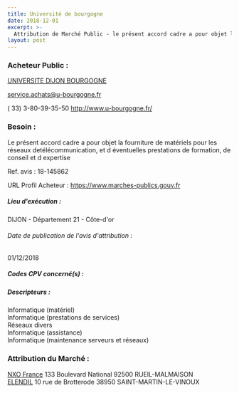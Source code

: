 ```yaml
---
title: Université de bourgogne
date: 2018-12-01
excerpt: >-
  Attribution de Marché Public - le présent accord cadre a pour objet la fourniture de matériels pour les réseaux de télécommunication, et d'éventuelles prestations de formation, de conseil et d'expertise.
layout: post
---
```


### Acheteur Public : 
<a href="/acheteur-132/siren-192112373"> UNIVERSITE DIJON BOURGOGNE</a><br/>



service.achats@u-bourgogne.fr

( 33) 3-80-39-35-50
http://www.u-bourgogne.fr/
### Besoin :

Le présent accord cadre a pour objet la fourniture de matériels pour les réseaux detélécommunication, et d éventuelles prestations de formation, de conseil et d expertise

Ref. avis : 18-145862

URL Profil Acheteur : https://www.marches-publics.gouv.fr

##### Lieu d'exécution :

DIJON - Département 21 - Côte-d'or

###### Date de publication de l'avis d'attribution : 
01/12/2018

##### Codes CPV concerné(s) :

##### Descripteurs :
Informatique (matériel) <br/>
Informatique (prestations de services) <br/>
Réseaux divers <br/>
Informatique (assistance) <br/>
Informatique (maintenance serveurs et réseaux) <br/>

### Attribution du Marché :
<a href="/entreprise-578/siren-811934363"> NXO France</a>    133 Boulevard National 92500 RUEIL-MALMAISON <br/>
<a href="/entreprise-565/siren-489208405"> ELENDIL</a>    10 rue de Brotterode 38950 SAINT-MARTIN-LE-VINOUX <br/>
